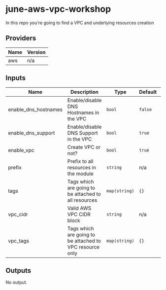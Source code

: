 # june-aws-vpc-workshop
In this repo you're going to find a VPC and underlying resources creation

<!-- BEGINNING OF PRE-COMMIT-TERRAFORM DOCS HOOK -->
## Providers

| Name | Version |
|------|---------|
| aws | n/a |

## Inputs

| Name | Description | Type | Default | Required |
|------|-------------|------|---------|:-----:|
| enable\_dns\_hostnames | Enable/disable DNS Hostnames in the VPC | `bool` | `false` | no |
| enable\_dns\_support | Enable/disable DNS Support in the VPC | `bool` | `true` | no |
| enable\_vpc | Create VPC or not? | `bool` | `true` | no |
| prefix | Prefix to all resources in the module | `string` | n/a | yes |
| tags | Tags which are going to be attached to all resources | `map(string)` | `{}` | no |
| vpc\_cidr | Valid AWS VPC CIDR block | `string` | n/a | yes |
| vpc\_tags | Tags which are going to be attached to VPC resource only | `map(string)` | `{}` | no |

## Outputs

No output.

<!-- END OF PRE-COMMIT-TERRAFORM DOCS HOOK -->